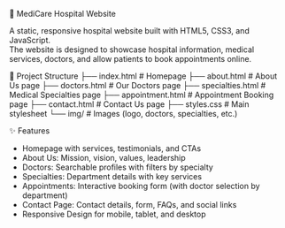  🏥 MediCare Hospital Website

A static, responsive hospital website built with HTML5, CSS3, and JavaScript.  
The website is designed to showcase hospital information, medical services, doctors, and allow patients to book appointments online.


 📂 Project Structure
├── index.html # Homepage
├── about.html # About Us page
├── doctors.html # Our Doctors page
├── specialties.html # Medical Specialties page
├── appointment.html # Appointment Booking page
├── contact.html # Contact Us page
├── styles.css # Main stylesheet
└── img/ # Images (logo, doctors, specialties, etc.)


 ✨ Features
- Homepage with services, testimonials, and CTAs
- About Us: Mission, vision, values, leadership
- Doctors: Searchable profiles with filters by specialty
- Specialties: Department details with key services
- Appointments: Interactive booking form (with doctor selection by department)
- Contact Page: Contact details, form, FAQs, and social links
- Responsive Design for mobile, tablet, and desktop
